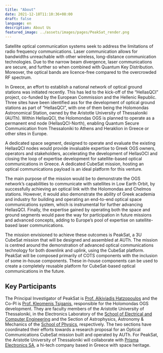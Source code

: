 ```yaml
---
title: "About"
date: 2021-12-18T11:10:36+08:00
draft: false
language: en
description: About Us
featured_image: ../assets/images/pages/PeakSat_render.png
---
```


Satellite optical communication systems seek to address the limitations of radio frequency communications. Laser communication allows for bandwidths unreachable with other wireless, long-distance communication technologies. Due to the narrow beam divergence, laser communications are secure, and further so when combined with Quantum Key Distribution. Moreover, the optical bands are licence-free compared to the overcrowded RF spectrum.

<!-- In recent years, the European Union has demonstrated a commitment to developing secure quantum communications, using satellite-based optical communication systems through the EuroQCI declaration. ESA member states also support the need to improve infrastructure capacities for optical communication, as declared in Resolution No 4 of the 2022 Council Meeting at Ministerial Level. -->

In Greece, an effort to establish a national network of optical ground stations was initiated recently. This has led to the kick-off of the “HellasQCI” project, co-funded by the European Commission and the Hellenic Republic. Three sites have been identified ass for the development of optical ground stations as part of “HellasQCI”, with one of them being the Holomondas Astronomical Station, owned by the Aristotle University of Thessaloniki (AUTh). Within HellasQCI, the Holomondas OGS is planned to operate as a permanent end node (HellasQCI-North), enabling Quantum Secure Communication from Thessaloniki to Athens and Heraklion in Greece or other sites in Europe.
 
<!-- Another station of the HellasQCI project, the Chelmos station has successfully demonstrated an optical link with the geostationary satellite AlphaSat. Under a separate activity, Chelmos is expected to be upgraded for LEO tracking and communication within 2024. -->

A dedicated space segment, designed to operate and evaluate the existing HellasQCI nodes would provide invaluable expertise to Greek OGS owners, operators and stakeholders, accelerating the development of HellasOCI and closing the loop of expertise development for satellite-based optical communications in Greece. A dedicated CubeSat mission, hosting an optical communications payload is an ideal platform for this venture.

The main purpose of the mission would be to demonstrate the OGS network’s capabilities to communicate with satellites in Low Earth Orbit, by successfully achieving an optical link with the Holomondas and Chelmos stations. However, it would also demonstrate the ability of Greek academia and industry for building and operating an end-to-end optical space communications system, which is instrumental for further advancing HellasQCI. Finally, the expertise gained by operating both the space and ground segments would pave the way for participation in future missions and advanced concepts, adding to Europe’s pool of expertise on satellite-based laser communications.

The mission envisioned to achieve these outcomes is PeakSat, a 3U CubeSat mission that will be designed and assembled at AUTh. The mission is centred around the demonstration of advanced optical communications technology for both downlink and uplink, using the CubeSat platform. PeakSat will be composed primarily of COTS components with the inclusion of some in-house components. These in-house components can be used to create a completely reusable platform for CubeSat-based optical communications in the future.

## Key Participants

The Principal Investigator of PeakSat is [Prof. Alkiviadis Hatzopoulos](https://ee.auth.gr/en/school/faculty-staff/electronics-computers-department/hatzopoulos-alkiviadis/) and the Co-PI is [Prof. Kleomenis Tsiganis](https://www.physics.auth.gr/en/people/13), responsible for the Holomondas OGS development. They are faculty members of the Aristotle University of Thessaloniki, in the Electronics Laboratory of the [School of Electrical and Computer Engineering](https://ee.auth.gr/) and the Section of Astrophysics, Astronomy & Mechanics of the [School of Physics](https://www.physics.auth.gr/en), respectively. The two sections have coordinated their efforts towards a research proposal for an Optical Communications CubeSat mission built and operated by AUTh. For PeakSat, the Aristotle University of Thessaloniki will collaborate with [Prisma Electronics SA](https://www.prismaelectronics.eu/index.php/en/), a hi-tech company based in Greece with space heritage.
